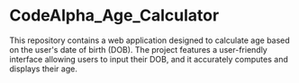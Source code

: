 # CodeAlpha_Age_Calculator
This repository contains a web application designed to calculate age based on the user's date of birth (DOB). The project features a user-friendly interface allowing users to input their DOB, and it accurately computes and displays their age.
